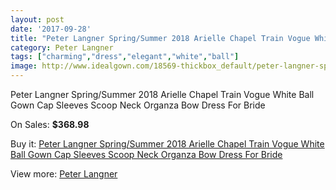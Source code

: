 ```yaml
---
layout: post
date: '2017-09-28'
title: "Peter Langner Spring/Summer 2018 Arielle Chapel Train Vogue White Ball Gown Cap Sleeves Scoop Neck Organza Bow Dress For Bride"
category: Peter Langner
tags: ["charming","dress","elegant","white","ball"]
image: http://www.idealgown.com/18569-thickbox_default/peter-langner-spring-summer-2018-arielle-chapel-train-vogue-white-ball-gown-cap-sleeves-scoop-neck-organza-bow-dress-for-bride.jpg
---
```

Peter Langner Spring/Summer 2018 Arielle Chapel Train Vogue White Ball Gown Cap Sleeves Scoop Neck Organza Bow Dress For Bride

On Sales: **$368.98**
<a href="https://www.idealgown.com/en/peter-langner/7144-peter-langner-spring-summer-2018-arielle-chapel-train-vogue-white-ball-gown-cap-sleeves-scoop-neck-organza-bow-dress-for-bride.html"><amp-img layout="responsive" width="600" height="600" src="//www.idealgown.com/18569-thickbox_default/peter-langner-spring-summer-2018-arielle-chapel-train-vogue-white-ball-gown-cap-sleeves-scoop-neck-organza-bow-dress-for-bride.jpg" alt="Peter Langner Spring/Summer 2018 Arielle Chapel Train Vogue White Ball Gown Cap Sleeves Scoop Neck Organza Bow Dress For Bride 0" /></a>
<a href="https://www.idealgown.com/en/peter-langner/7144-peter-langner-spring-summer-2018-arielle-chapel-train-vogue-white-ball-gown-cap-sleeves-scoop-neck-organza-bow-dress-for-bride.html"><amp-img layout="responsive" width="600" height="600" src="//www.idealgown.com/18575-thickbox_default/peter-langner-spring-summer-2018-arielle-chapel-train-vogue-white-ball-gown-cap-sleeves-scoop-neck-organza-bow-dress-for-bride.jpg" alt="Peter Langner Spring/Summer 2018 Arielle Chapel Train Vogue White Ball Gown Cap Sleeves Scoop Neck Organza Bow Dress For Bride 1" /></a>
<a href="https://www.idealgown.com/en/peter-langner/7144-peter-langner-spring-summer-2018-arielle-chapel-train-vogue-white-ball-gown-cap-sleeves-scoop-neck-organza-bow-dress-for-bride.html"><amp-img layout="responsive" width="600" height="600" src="//www.idealgown.com/18574-thickbox_default/peter-langner-spring-summer-2018-arielle-chapel-train-vogue-white-ball-gown-cap-sleeves-scoop-neck-organza-bow-dress-for-bride.jpg" alt="Peter Langner Spring/Summer 2018 Arielle Chapel Train Vogue White Ball Gown Cap Sleeves Scoop Neck Organza Bow Dress For Bride 2" /></a>
<a href="https://www.idealgown.com/en/peter-langner/7144-peter-langner-spring-summer-2018-arielle-chapel-train-vogue-white-ball-gown-cap-sleeves-scoop-neck-organza-bow-dress-for-bride.html"><amp-img layout="responsive" width="600" height="600" src="//www.idealgown.com/18573-thickbox_default/peter-langner-spring-summer-2018-arielle-chapel-train-vogue-white-ball-gown-cap-sleeves-scoop-neck-organza-bow-dress-for-bride.jpg" alt="Peter Langner Spring/Summer 2018 Arielle Chapel Train Vogue White Ball Gown Cap Sleeves Scoop Neck Organza Bow Dress For Bride 3" /></a>
<a href="https://www.idealgown.com/en/peter-langner/7144-peter-langner-spring-summer-2018-arielle-chapel-train-vogue-white-ball-gown-cap-sleeves-scoop-neck-organza-bow-dress-for-bride.html"><amp-img layout="responsive" width="600" height="600" src="//www.idealgown.com/18572-thickbox_default/peter-langner-spring-summer-2018-arielle-chapel-train-vogue-white-ball-gown-cap-sleeves-scoop-neck-organza-bow-dress-for-bride.jpg" alt="Peter Langner Spring/Summer 2018 Arielle Chapel Train Vogue White Ball Gown Cap Sleeves Scoop Neck Organza Bow Dress For Bride 4" /></a>
<a href="https://www.idealgown.com/en/peter-langner/7144-peter-langner-spring-summer-2018-arielle-chapel-train-vogue-white-ball-gown-cap-sleeves-scoop-neck-organza-bow-dress-for-bride.html"><amp-img layout="responsive" width="600" height="600" src="//www.idealgown.com/18571-thickbox_default/peter-langner-spring-summer-2018-arielle-chapel-train-vogue-white-ball-gown-cap-sleeves-scoop-neck-organza-bow-dress-for-bride.jpg" alt="Peter Langner Spring/Summer 2018 Arielle Chapel Train Vogue White Ball Gown Cap Sleeves Scoop Neck Organza Bow Dress For Bride 5" /></a>
<a href="https://www.idealgown.com/en/peter-langner/7144-peter-langner-spring-summer-2018-arielle-chapel-train-vogue-white-ball-gown-cap-sleeves-scoop-neck-organza-bow-dress-for-bride.html"><amp-img layout="responsive" width="600" height="600" src="//www.idealgown.com/18570-thickbox_default/peter-langner-spring-summer-2018-arielle-chapel-train-vogue-white-ball-gown-cap-sleeves-scoop-neck-organza-bow-dress-for-bride.jpg" alt="Peter Langner Spring/Summer 2018 Arielle Chapel Train Vogue White Ball Gown Cap Sleeves Scoop Neck Organza Bow Dress For Bride 6" /></a>

Buy it: [Peter Langner Spring/Summer 2018 Arielle Chapel Train Vogue White Ball Gown Cap Sleeves Scoop Neck Organza Bow Dress For Bride](https://www.idealgown.com/en/peter-langner/7144-peter-langner-spring-summer-2018-arielle-chapel-train-vogue-white-ball-gown-cap-sleeves-scoop-neck-organza-bow-dress-for-bride.html "Peter Langner Spring/Summer 2018 Arielle Chapel Train Vogue White Ball Gown Cap Sleeves Scoop Neck Organza Bow Dress For Bride")

View more: [Peter Langner](https://www.idealgown.com/en/136-peter-langner "Peter Langner")